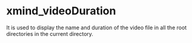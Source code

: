 # xmind_videoDuration
It is used to display the name and duration of the video file in all the root directories in the current directory.
